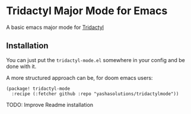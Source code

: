 # Tridactyl Major Mode for Emacs

A basic emacs major mode for [Tridactyl](https://github.com/tridactyl/tridactyl) 

## Installation 

You can just put the `tridactyl-mode.el` somewhere in your config and be done with it.

A more structured approach can be, for doom emacs users:

``` emacs-lisp
(package! tridactyl-mode
  :recipe (:fetcher github :repo "yashasolutions/tridactylmode"))
```

TODO: Improve Readme installation 
